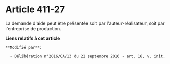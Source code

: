# Article 411-27

La demande d'aide peut être présentée soit par l'auteur-réalisateur, soit par l'entreprise de production.

**Liens relatifs à cet article**

	**Modifié par**:

	  - Délibération n°2016/CA/13 du 22 septembre 2016 - art. 16, v. init.
